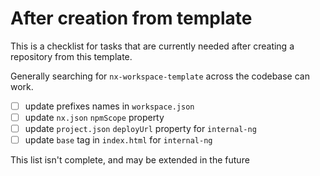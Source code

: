 # After creation from template

This is a checklist for tasks that are currently needed after creating
a repository from this template.

Generally searching for `nx-workspace-template` across the codebase can work.

- [ ] update prefixes names in `workspace.json`
- [ ] update `nx.json` `npmScope` property
- [ ] update `project.json` `deployUrl` property for `internal-ng`
- [ ] update `base` tag in `index.html` for `internal-ng`

This list isn't complete, and may be extended in the future
